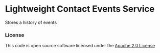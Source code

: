 # Lightweight Contact Events Service

Stores a history of events

### License

This code is open source software licensed under the [Apache 2.0 License]("http://www.apache.org/licenses/LICENSE-2.0.html")
